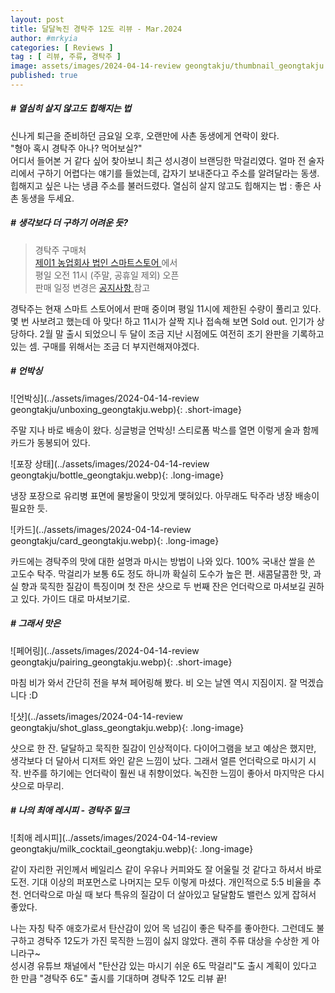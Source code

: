 ```yaml
---
layout: post
title: 달달녹진 경탁주 12도 리뷰 - Mar.2024
author: #mrkyia
categories: [ Reviews ]
tag : [ 리뷰, 주류, 경탁주 ]
image: assets/images/2024-04-14-review geongtakju/thumbnail_geongtakju.webp
published: true
---
```

##### # 열심히 살지 않고도 힙해지는 법
신나게 퇴근을 준비하던 금요일 오후, 오랜만에 사촌 동생에게 연락이 왔다.  
"형아 혹시 경탁주 아나? 먹어보실?"  
어디서 들어본 거 같다 싶어 찾아보니 최근 성시경이 브랜딩한 막걸리였다. 얼마 전 술자리에서 구하기 어렵다는 얘기를 들었는데, 갑자기 보내준다고 주소를 알려달라는 동생. 힙해지고 싶은 나는 냉큼 주소를 불러드렸다. 열심히 살지 않고도 힙해지는 법 : 좋은 사촌 동생을 두세요.   

##### # 생각보다 더 구하기 어려운 듯?
> 경탁주 구매처  
<a href="https://smartstore.naver.com/j1inc"> 제이1 농업회사 법인 스마트스토어 </a> 에서  
> 평일 오전 11시 (주말, 공휴일 제외) 오픈  
> 판매 일정 변경은 <a href="https://smartstore.naver.com/j1inc/notice/list?cp=1"> 공지사항 </a> 참고  
  
경탁주는 현재 스마트 스토어에서 판매 중이며 평일 11시에 제한된 수량이 풀리고 있다. 몇 번 사보려고 했는데 아 맞다! 하고 11시가 살짝 지나 접속해 보면 Sold out. 인기가 상당하다. 2월 말 출시 되었으니 두 달이 조금 지난 시점에도 여전히 조기 완판을 기록하고 있는 셈. 구매를 위해서는 조금 더 부지런해져야겠다.  

##### # 언박싱

![언박싱](../assets/images/2024-04-14-review geongtakju/unboxing_geongtakju.webp){: .short-image}
  
주말 지나 바로 배송이 왔다. 싱글벙글 언박싱! 스티로폼 박스를 열면 이렇게 술과 함께 카드가 동봉되어 있다. 
  
![포장 상태](../assets/images/2024-04-14-review geongtakju/bottle_geongtakju.webp){: .long-image}
  
냉장 포장으로 유리병 표면에 물방울이 맛있게 맺혀있다. 아무래도 탁주라 냉장 배송이 필요한 듯.  

![카드](../assets/images/2024-04-14-review geongtakju/card_geongtakju.webp){: .long-image}
  
카드에는 경탁주의 맛에 대한 설명과 마시는 방법이 나와 있다. 100% 국내산 쌀을 쓴 고도수 탁주. 막걸리가 보통 6도 정도 하니까 확실히 도수가 높은 편. 새콤달콤한 맛, 과실 향과 묵직한 질감이 특징이며 첫 잔은 샷으로 두 번째 잔은 언더락으로 마셔보길 권하고 있다. 가이드 대로 마셔보기로.  

##### # 그래서 맛은

![페어링](../assets/images/2024-04-14-review geongtakju/pairing_geongtakju.webp){: .short-image}
  
마침 비가 와서 간단히 전을 부쳐 페어링해 봤다. 비 오는 날엔 역시 지짐이지. 잘 먹겠습니다 :D


![샷](../assets/images/2024-04-14-review geongtakju/shot_glass_geongtakju.webp){: .long-image}
  
샷으로 한 잔. 달달하고 묵직한 질감이 인상적이다. 다이어그램을 보고 예상은 했지만, 생각보다 더 달아서 디저트 와인 같은 느낌이 났다. 그래서 얼른 언더락으로 마시기 시작. 반주를 하기에는 언더락이 훨씬 내 취향이었다. 녹진한 느낌이 좋아서 마지막은 다시 샷으로 마무리.  

##### # 나의 최애 레시피 - 경탁주 밀크
![최애 레시피](../assets/images/2024-04-14-review geongtakju/milk_cocktail_geongtakju.webp){: .long-image}
  
같이 자리한 귀인께서 베일리스 같이 우유나 커피와도 잘 어울릴 것 같다고 하셔서 바로 도전. 기대 이상의 퍼포먼스로 나머지는 모두 이렇게 마셨다. 개인적으로 5:5 비율을 추천. 언더락으로 마실 때 보다 특유의 질감이 더 살아있고 달달함도 밸런스 있게 잡혀서 좋았다.  
  
나는 자칭 탁주 애호가로서 탄산감이 있어 목 넘김이 좋은 탁주를 좋아한다. 그런데도 불구하고 경탁주 12도가 가진 묵직한 느낌이 싫지 않았다. 괜히 주류 대상을 수상한 게 아니라구~  
성시경 유튜브 채널에서 "탄산감 있는 마시기 쉬운 6도 막걸리"도 출시 계획이 있다고 한 만큼 "경탁주 6도" 출시를 기대하며 경탁주 12도 리뷰 끝!  
